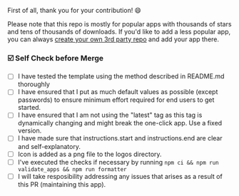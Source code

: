 First of all, thank you for your contribution! 😄

Please note that this repo is mostly for popular apps with thousands of stars and tens of thousands of downloads. If you'd like to add a less popular app, you can always [create your own 3rd party repo](https://github.com/caprover/one-click-apps#build-your-own-one-click-app-repository) and add your app there.


### ☑️ Self Check before Merge

- [ ] I have tested the template using the method described in README.md thoroughly
- [ ] I have ensured that I put as much default values as possible (except passwords) to ensure minimum effort required for end users to get started.
- [ ] I have ensured that I am not using the "latest" tag as this tag is dynamically changing and might break the one-click app. Use a fixed version.
- [ ] I have made sure that instructions.start and instructions.end are clear and self-explanatory.
- [ ] Icon is added as a png file to the logos directory.
- [ ] I've executed the checks if necessary by running `npm ci && npm run validate_apps && npm run formatter`
- [ ] I will take resposibility addressing any issues that arises as a result of this PR (maintaining this app).
